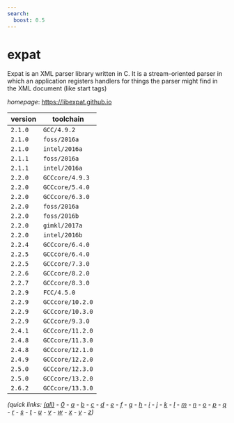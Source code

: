 ```yaml
---
search:
  boost: 0.5
---
```

# expat

Expat is an XML parser library written in C. It is a stream-oriented parser in which an application  registers handlers for things the parser might find in the XML document (like start tags)

*homepage*: <https://libexpat.github.io>

version | toolchain
--------|----------
``2.1.0`` | ``GCC/4.9.2``
``2.1.0`` | ``foss/2016a``
``2.1.0`` | ``intel/2016a``
``2.1.1`` | ``foss/2016a``
``2.1.1`` | ``intel/2016a``
``2.2.0`` | ``GCCcore/4.9.3``
``2.2.0`` | ``GCCcore/5.4.0``
``2.2.0`` | ``GCCcore/6.3.0``
``2.2.0`` | ``foss/2016a``
``2.2.0`` | ``foss/2016b``
``2.2.0`` | ``gimkl/2017a``
``2.2.0`` | ``intel/2016b``
``2.2.4`` | ``GCCcore/6.4.0``
``2.2.5`` | ``GCCcore/6.4.0``
``2.2.5`` | ``GCCcore/7.3.0``
``2.2.6`` | ``GCCcore/8.2.0``
``2.2.7`` | ``GCCcore/8.3.0``
``2.2.9`` | ``FCC/4.5.0``
``2.2.9`` | ``GCCcore/10.2.0``
``2.2.9`` | ``GCCcore/10.3.0``
``2.2.9`` | ``GCCcore/9.3.0``
``2.4.1`` | ``GCCcore/11.2.0``
``2.4.8`` | ``GCCcore/11.3.0``
``2.4.8`` | ``GCCcore/12.1.0``
``2.4.9`` | ``GCCcore/12.2.0``
``2.5.0`` | ``GCCcore/12.3.0``
``2.5.0`` | ``GCCcore/13.2.0``
``2.6.2`` | ``GCCcore/13.3.0``


*(quick links: [(all)](../index.md) - [0](../0/index.md) - [a](../a/index.md) - [b](../b/index.md) - [c](../c/index.md) - [d](../d/index.md) - [e](../e/index.md) - [f](../f/index.md) - [g](../g/index.md) - [h](../h/index.md) - [i](../i/index.md) - [j](../j/index.md) - [k](../k/index.md) - [l](../l/index.md) - [m](../m/index.md) - [n](../n/index.md) - [o](../o/index.md) - [p](../p/index.md) - [q](../q/index.md) - [r](../r/index.md) - [s](../s/index.md) - [t](../t/index.md) - [u](../u/index.md) - [v](../v/index.md) - [w](../w/index.md) - [x](../x/index.md) - [y](../y/index.md) - [z](../z/index.md))*

